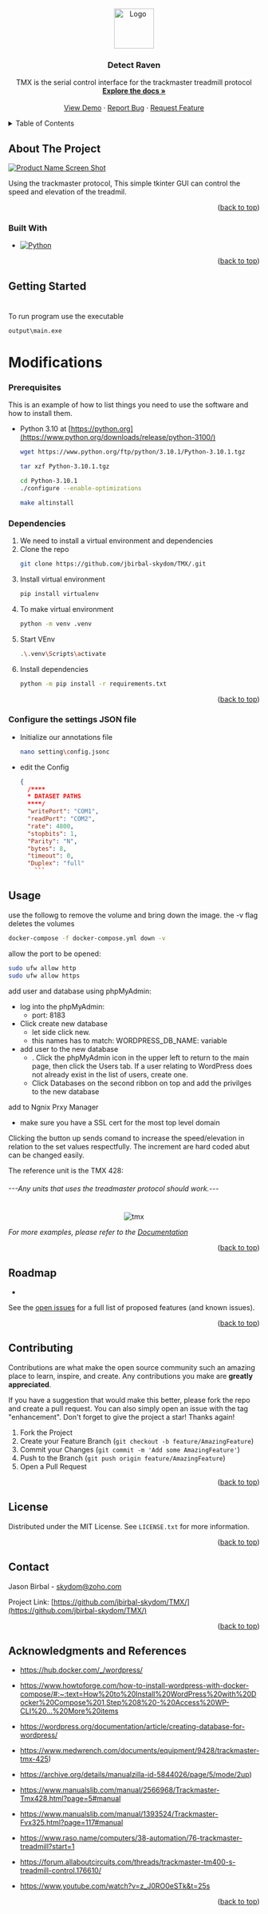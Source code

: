 <!-- Improved compatibility of back to top link: See: https://github.com/othneildrew/Best-README-Template/pull/73 -->
<a name="readme-top"></a>
<!--
*** Thanks for checking out the Best-README-Template. If you have a suggestion
*** that would make this better, please fork the repo and create a pull request
*** or simply open an issue with the tag "enhancement".
*** Don't forget to give the project a star!
*** Thanks again! Now go create something AMAZING! :D
-->



<!-- PROJECT SHIELDS -->
<!--
*** I'm using markdown "reference style" links for readability.
*** Reference links are enclosed in brackets [ ] instead of parentheses ( ).
*** See the bottom of this document for the declaration of the reference variables
*** for contributors-url, forks-url, etc. This is an optional, concise syntax you may use.
*** https://www.markdownguide.org/basic-syntax/#reference-style-links
-->
<!-- [![Contributors][contributors-shield]][contributors-url]
[![Forks][forks-shield]][forks-url]
[![Stargazers][stars-shield]][stars-url]
[![Issues][issues-shield]][issues-url]
[![GPL License][license-shield]][license-url]
[![LinkedIn][linkedin-shield]][linkedin-url] -->



<!-- PROJECT LOGO -->
<br />
<div align="center">
  <a href="https://github.com/jbirbal-skydom/TMX">
    <img src="images/logo.png" alt="Logo" width="80" height="80">
  </a>

<h3 align="center">Detect Raven</h3>

  <p align="center">
    TMX is the serial control interface for the trackmaster treadmill protocol
    <br />
    <a href="https://github.com/jbirbal-skydom/TMX/"><strong>Explore the docs »</strong></a>
    <br />
    <br />
    <a href="https://github.com/jbirbal-skydom/TMX/">View Demo</a>
    ·
    <a href="https://github.com/jbirbal-skydom/TMX/issues">Report Bug</a>
    ·
    <a href="https://github.com/jbirbal-skydom/TMX/issues">Request Feature</a>
  </p>
</div>



<!-- TABLE OF CONTENTS -->
<details>
  <summary>Table of Contents</summary>
  <ol>
    <li>
      <a href="#about-the-project">About The Project</a>
      <ul>
        <li><a href="#built-with">Built With</a></li>
      </ul>
    </li>
    <li>
      <a href="#getting-started">Getting Started</a>
      <ul>
        <li><a href="# Modifications">Modifications</a></li>
        <li><a href="#installation">Installation</a></li>
      </ul>
    </li>
    <li><a href="#usage">Usage</a></li>
    <li><a href="#roadmap">Roadmap</a></li>
    <li><a href="#contributing">Contributing</a></li>
    <li><a href="#license">License</a></li>
    <li><a href="#contact">Contact</a></li>
    <li><a href="#acknowledgments">Acknowledgments</a></li>
  </ol>
</details>



<!-- ABOUT THE PROJECT -->
## About The Project

[![Product Name Screen Shot][product-screenshot]](https://example.com)

Using the trackmaster protocol, This simple tkinter GUI can control the speed and  elevation of the treadmil.

<p align="right">(<a href="#readme-top">back to top</a>)</p>



### Built With

* [![Python][Python.org]][Python-url]
<!-- * [![OpenCV][opencv.org]][opencv-url]
* [![3433C][C-iso.com]][c-url]
* [![React][React.js]][React-url]
* [![Vue][Vue.js]][Vue-url]
* [![Angular][Angular.io]][Angular-url]
* [![Svelte][Svelte.dev]][Svelte-url]
* [![Laravel][Laravel.com]][Laravel-url]
* [![Bootstrap][Bootstrap.com]][Bootstrap-url]
* [![JQuery][JQuery.com]][JQuery-url] -->

<p align="right">(<a href="#readme-top">back to top</a>)</p>



<!-- GETTING STARTED -->
## Getting Started
#

To run program use the executable
```
output\main.exe
```

# Modifications

### Prerequisites

This is an example of how to list things you need to use the software and how to install them.
* Python 3.10 at [https://python.org](https://www.python.org/downloads/release/python-3100/)
  ```sh
  wget https://www.python.org/ftp/python/3.10.1/Python-3.10.1.tgz
  ```
    ```sh
  tar xzf Python-3.10.1.tgz
  ```
    ```sh
  cd Python-3.10.1 
  ./configure --enable-optimizations
  ```
  ```sh
  make altinstall
  ```



  

### Dependencies


1. We need to install a virtual environment and dependencies
2. Clone the repo
   ```sh
   git clone https://github.com/jbirbal-skydom/TMX/.git
   ```
3. Install virtual environment
   ```sh
   pip install virtualenv
   ```
4. To make virtual environment
   ```sh
   python -m venv .venv
   ```
5. Start VEnv
    ```sh
    .\.venv\Scripts\activate
    ```
6. Install dependencies
    ```sh
    python -m pip install -r requirements.txt
    ```

<p align="right">(<a href="#readme-top">back to top</a>)</p>

### Configure the settings JSON file
* Initialize our annotations file
    ```sh
    nano setting\config.jsonc
    ```
* edit the Config

  ```json
  {
	/****
	* DATASET PATHS
	****/
	"writePort": "COM1",
    "readPort": "COM2",
	"rate": 4800,
    "stopbits": 1,
    "Parity": "N",
    "bytes": 8,
    "timeout": 0,
    "Duplex": "full"
      ```


<!-- USAGE EXAMPLES -->
## Usage

use the followg to remove the volume and bring down the image. the -v flag deletes the volumes
```sh
docker-compose -f docker-compose.yml down -v
```

allow the port to be opened: 
```sh
sudo ufw allow http
sudo ufw allow https
```

add user and database using phpMyAdmin:
- log into the phpMyAdmin:
  - port: 8183
- Click create new database
  - let side click new. 
  - this names has to match: WORDPRESS_DB_NAME: variable
- add user to the new database
  - . Click the phpMyAdmin icon in the upper left to return to the main page, then click the Users tab. If a user relating to WordPress does not already exist in the list of users, create one.
  - Click Databases on the second ribbon on top and add the privilges to the new database


add to Ngnix Prxy Manager
- make sure you have a SSL cert for the most top level domain

Clicking the button up sends comand to increase the speed/elevation in relation to the set values respectfully. The increment are hard coded abut can be changed easily. 

The reference unit is the TMX 428: 
###### ---Any units that uses the treadmaster protocol should work.--- 
#
####
<div style="text-align: center;">

 ![tmx]

 </div>

_For more examples, please refer to the [Documentation](https://example.com)_

<p align="right">(<a href="#readme-top">back to top</a>)</p>



<!-- ROADMAP -->
## Roadmap

- 
<!-- 
- [ ] Image Capture ![product-roadmap-Icap]
  - [ ] Image Process![product-roadmap-Iproc]
  - [ ] Detect Image ![product-roadmap-DImg]

- [ ] Display![product-roadmap-Display]
- [ ] New Item ![product-roadmap-nItem] -->







See the [open issues](https://github.com/jbirbal-skydom/TMX/issues) for a full list of proposed features (and known issues).

<p align="right">(<a href="#readme-top">back to top</a>)</p>



<!-- CONTRIBUTING -->
## Contributing

Contributions are what make the open source community such an amazing place to learn, inspire, and create. Any contributions you make are **greatly appreciated**.

If you have a suggestion that would make this better, please fork the repo and create a pull request. You can also simply open an issue with the tag "enhancement".
Don't forget to give the project a star! Thanks again!

1. Fork the Project
2. Create your Feature Branch (`git checkout -b feature/AmazingFeature`)
3. Commit your Changes (`git commit -m 'Add some AmazingFeature'`)
4. Push to the Branch (`git push origin feature/AmazingFeature`)
5. Open a Pull Request

<p align="right">(<a href="#readme-top">back to top</a>)</p>



<!-- LICENSE -->
## License

Distributed under the MIT License. See `LICENSE.txt` for more information.

<p align="right">(<a href="#readme-top">back to top</a>)</p>



<!-- CONTACT -->
## Contact

Jason Birbal - skydom@zoho.com

Project Link: [https://github.com/jbirbal-skydom/TMX/](https://github.com/jbirbal-skydom/TMX/)

<p align="right">(<a href="#readme-top">back to top</a>)</p>



<!-- ACKNOWLEDGMENTS -->
## Acknowledgments and References

*  https://hub.docker.com/_/wordpress/
*  https://www.howtoforge.com/how-to-install-wordpress-with-docker-compose/#:~:text=How%20to%20Install%20WordPress%20with%20Docker%20Compose%201,Step%208%20-%20Access%20WP-CLI%20...%20More%20items
*  https://wordpress.org/documentation/article/creating-database-for-wordpress/
  
* https://www.medwrench.com/documents/equipment/9428/trackmaster-tmx-425)
* https://archive.org/details/manualzilla-id-5844026/page/5/mode/2up)
* https://www.manualslib.com/manual/2566968/Trackmaster-Tmx428.html?page=5#manual
* https://www.manualslib.com/manual/1393524/Trackmaster-Fvx325.html?page=117#manual
* https://www.raso.name/computers/38-automation/76-trackmaster-treadmill?start=1
* https://forum.allaboutcircuits.com/threads/trackmaster-tm400-s-treadmill-control.176610/
* https://www.youtube.com/watch?v=z_J0RO0eSTk&t=25s

<p align="right">(<a href="#readme-top">back to top</a>)</p>



<!-- MARKDOWN LINKS & IMAGES -->
<!-- https://www.markdownguide.org/basic-syntax/#reference-style-links -->
[contributors-shield]: https://img.shields.io/github/contributors/jbirbal-skydom/TMX.svg?style=for-the-badge
[contributors-url]: https://github.com/jbirbal-skydom/TMX/graphs/contributors
[forks-shield]: https://img.shields.io/github/forks/jbirbal-skydom/TMX.svg?style=for-the-badge
[forks-url]: https://github.com/jbirbal-skydom/TMX/network/members
[stars-shield]: https://img.shields.io/github/stars/jbirbal-skydom/TMX.svg?style=for-the-badge
[stars-url]: https://github.com/jbirbal-skydom/TMX/stargazers
[issues-shield]: https://img.shields.io/github/issues/jbirbal-skydom/TMX.svg?style=for-the-badge
[issues-url]: https://github.com/jbirbal-skydom/TMX/issues
[license-shield]: https://img.shields.io/github/license/jbirbal-skydom/TMX?style=for-the-badge
[license-url]: https://github.com/jbirbal-skydom/TMX/blob/master/LICENSE
[linkedin-shield]: https://img.shields.io/badge/-LinkedIn-black.svg?style=for-the-badge&logo=linkedin&colorB=555
[linkedin-url]: https://linkedin.com/in/linkedin_username
[product-screenshot]: images/app.jpg
[tmx]: images/tmx.jpg
[product-roadmap-DImg]: images/Drawing1/detectImage.png
[product-roadmap-Display]: images/Drawing1/Display.png
[product-roadmap-Icap]: images/Drawing1/ImageCapture.png
[product-roadmap-Iproc]: images/Drawing1/ImageProcessing.png
[product-roadmap-nItem]: images/Drawing1/NewItem.png
[product-roadmap-layout]: images/Drawing1/WarehouseLayout.png
[Next.js]: https://img.shields.io/badge/next.js-000000?style=for-the-badge&logo=nextdotjs&logoColor=white
[Next-url]: https://nextjs.org/
[React.js]: https://img.shields.io/badge/React-20232A?style=for-the-badge&logo=react&logoColor=61DAFB
[React-url]: https://reactjs.org/
[Vue.js]: https://img.shields.io/badge/Vue.js-35495E?style=for-the-badge&logo=vuedotjs&logoColor=4FC08D
[Vue-url]: https://vuejs.org/
[Angular.io]: https://img.shields.io/badge/Angular-DD0031?style=for-the-badge&logo=angular&logoColor=white
[Angular-url]: https://angular.io/
[Svelte.dev]: https://img.shields.io/badge/Svelte-4A4A55?style=for-the-badge&logo=svelte&logoColor=FF3E00
[Svelte-url]: https://svelte.dev/
[Laravel.com]: https://img.shields.io/badge/Laravel-FF2D20?style=for-the-badge&logo=laravel&logoColor=white
[Laravel-url]: https://laravel.com
[Bootstrap.com]: https://img.shields.io/badge/Bootstrap-563D7C?style=for-the-badge&logo=bootstrap&logoColor=white
[Bootstrap-url]: https://getbootstrap.com
[JQuery.com]: https://img.shields.io/badge/jQuery-0769AD?style=for-the-badge&logo=jquery&logoColor=white
[JQuery-url]: https://jquery.com 
[Python.org]: https://img.shields.io/badge/python-0769AD?style=for-the-badge&logo=python&logoColor=yellow
[Python-url]: https://python.org/
[opencv.org]: https://img.shields.io/badge/opencv-4A4A55?style=for-the-badge&logo=opencv
[opencv-url]: https://opencv.org/
[C-iso.com]: https://img.shields.io/badge/-Progam-4A4A55?style=for-the-badge&logo=C
[C-url]: https://www.iso.org/standard/74528.html
